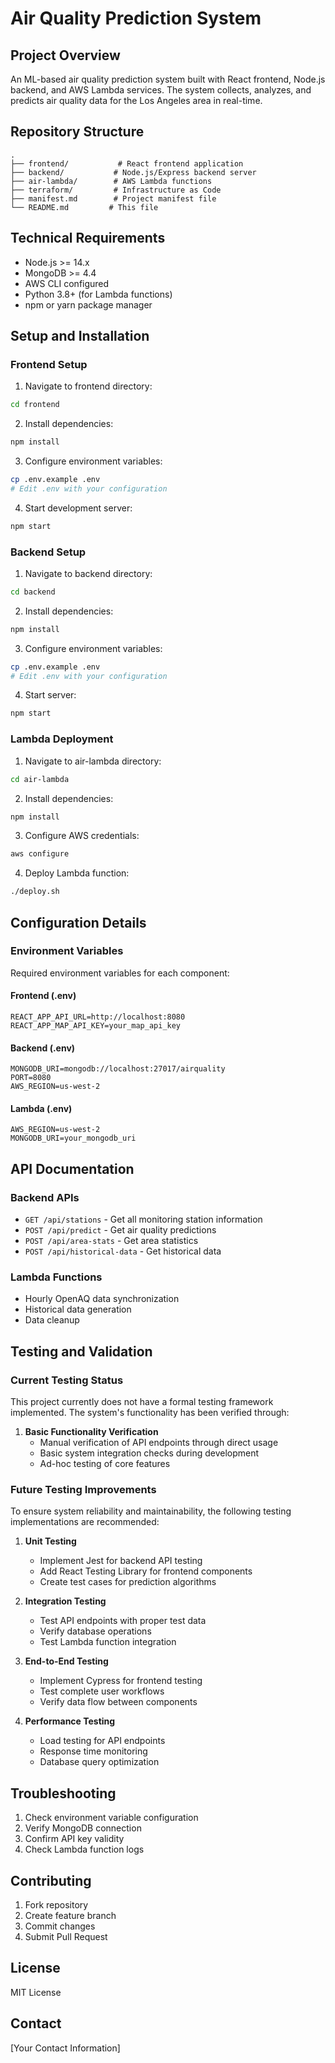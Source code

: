 # Air Quality Prediction System

## Project Overview
An ML-based air quality prediction system built with React frontend, Node.js backend, and AWS Lambda services. The system collects, analyzes, and predicts air quality data for the Los Angeles area in real-time.

## Repository Structure
```
.
├── frontend/           # React frontend application
├── backend/           # Node.js/Express backend server
├── air-lambda/        # AWS Lambda functions
├── terraform/         # Infrastructure as Code
├── manifest.md        # Project manifest file
└── README.md         # This file
```

## Technical Requirements
- Node.js >= 14.x
- MongoDB >= 4.4
- AWS CLI configured
- Python 3.8+ (for Lambda functions)
- npm or yarn package manager

## Setup and Installation

### Frontend Setup
1. Navigate to frontend directory:
```bash
cd frontend
```

2. Install dependencies:
```bash
npm install
```

3. Configure environment variables:
```bash
cp .env.example .env
# Edit .env with your configuration
```

4. Start development server:
```bash
npm start
```

### Backend Setup
1. Navigate to backend directory:
```bash
cd backend
```

2. Install dependencies:
```bash
npm install
```

3. Configure environment variables:
```bash
cp .env.example .env
# Edit .env with your configuration
```

4. Start server:
```bash
npm start
```

### Lambda Deployment
1. Navigate to air-lambda directory:
```bash
cd air-lambda
```

2. Install dependencies:
```bash
npm install
```

3. Configure AWS credentials:
```bash
aws configure
```

4. Deploy Lambda function:
```bash
./deploy.sh
```

## Configuration Details

### Environment Variables
Required environment variables for each component:

#### Frontend (.env)
```
REACT_APP_API_URL=http://localhost:8080
REACT_APP_MAP_API_KEY=your_map_api_key
```

#### Backend (.env)
```
MONGODB_URI=mongodb://localhost:27017/airquality
PORT=8080
AWS_REGION=us-west-2
```

#### Lambda (.env)
```
AWS_REGION=us-west-2
MONGODB_URI=your_mongodb_uri
```

## API Documentation

### Backend APIs
- `GET /api/stations` - Get all monitoring station information
- `POST /api/predict` - Get air quality predictions
- `POST /api/area-stats` - Get area statistics
- `POST /api/historical-data` - Get historical data

### Lambda Functions
- Hourly OpenAQ data synchronization
- Historical data generation
- Data cleanup

## Testing and Validation

### Current Testing Status
This project currently does not have a formal testing framework implemented. The system's functionality has been verified through:

1. **Basic Functionality Verification**
   - Manual verification of API endpoints through direct usage
   - Basic system integration checks during development
   - Ad-hoc testing of core features

### Future Testing Improvements
To ensure system reliability and maintainability, the following testing implementations are recommended:

1. **Unit Testing**
   - Implement Jest for backend API testing
   - Add React Testing Library for frontend components
   - Create test cases for prediction algorithms

2. **Integration Testing**
   - Test API endpoints with proper test data
   - Verify database operations
   - Test Lambda function integration

3. **End-to-End Testing**
   - Implement Cypress for frontend testing
   - Test complete user workflows
   - Verify data flow between components

4. **Performance Testing**
   - Load testing for API endpoints
   - Response time monitoring
   - Database query optimization

## Troubleshooting
1. Check environment variable configuration
2. Verify MongoDB connection
3. Confirm API key validity
4. Check Lambda function logs

## Contributing
1. Fork repository
2. Create feature branch
3. Commit changes
4. Submit Pull Request

## License
MIT License

## Contact
[Your Contact Information]
